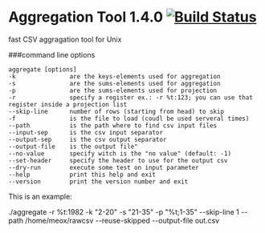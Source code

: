 # Aggregation Tool 1.4.0   [![Build Status](https://travis-ci.org/meox/aggregate.svg?branch=master)](https://travis-ci.org/meox/aggregate)
fast CSV aggragation tool for Unix

###command line options
```
aggregate [options]
-k               are the keys-elements used for aggregation
-s               are the sums-elements used for aggregation
-p               are the sums-elements used for projection
-r               specify a register ex.: -r %t:123; you can use that register inside a projection list
--skip-line      number of rows (starting from head) to skip
-f               is the file to load (coudl be used serveral times)
--path           is the path where to find csv input files
--input-sep      is the csv input separator
--output-sep     is the csv output separator
--output-file    is the output file"
--no-value       specify witch is the "no value" (default: -1)
--set-header     specify the header to use for the output csv
--dry-run        execute some test on input parameter
--help           print this help and exit
--version        print the version number and exit
```

This is an example:

./aggregate -r %t:1982 -k "2-20" -s "21-35" -p "%t;1-35" --skip-line 1 --path /home/meox/rawcsv --reuse-skipped --output-file out.csv

